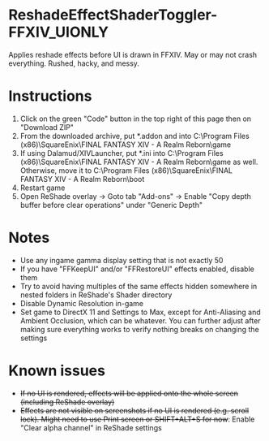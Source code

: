 # ReshadeEffectShaderToggler-FFXIV_UIONLY
Applies reshade effects before UI is drawn in FFXIV. May or may not crash everything. Rushed, hacky, and messy.

# Instructions
1. Click on the green "Code" button in the top right of this page then on "Download ZIP"
2. From the downloaded archive, put \*.addon and into C:\Program Files (x86)\SquareEnix\FINAL FANTASY XIV - A Realm Reborn\game
3. If using Dalamud/XIVLauncher, put \*.ini into C:\Program Files (x86)\SquareEnix\FINAL FANTASY XIV - A Realm Reborn\game as well. Otherwise, move it to C:\Program Files (x86)\SquareEnix\FINAL FANTASY XIV - A Realm Reborn\boot
4. Restart game
5. Open ReShade overlay -> Goto tab "Add-ons" -> Enable "Copy depth buffer before clear operations" under "Generic Depth"

# Notes
* Use any ingame gamma display setting that is not exactly 50
* If you have "FFKeepUI" and/or "FFRestoreUI" effects enabled, disable them
* Try to avoid having multiples of the same effects hidden somewhere in nested folders in ReShade's Shader directory
* Disable Dynamic Resolution in-game
* Set game to DirectX 11 and Settings to Max, except for Anti-Aliasing and Ambient Occlusion, which can be whatever. You can further adjust after making sure everything works to verify nothing breaks on changing the settings

# Known issues
* ~~If no UI is rendered, effects will be applied onto the whole screen (including ReShade overlay)~~
* ~~Effects are not visible on screenshots if no UI is rendered (e.g. scroll lock). Might need to use Print screen or SHIFT+ALT+S for now~~: Enable "Clear alpha channel" in ReShade settings